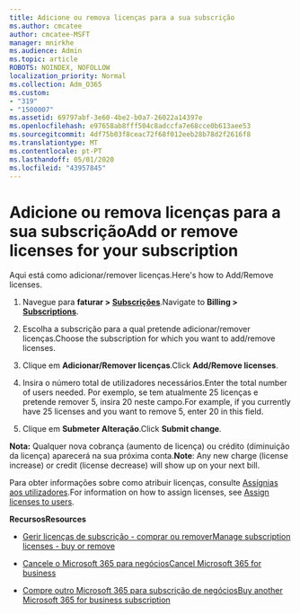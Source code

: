 ```yaml
---
title: Adicione ou remova licenças para a sua subscrição
ms.author: cmcatee
author: cmcatee-MSFT
manager: mnirkhe
ms.audience: Admin
ms.topic: article
ROBOTS: NOINDEX, NOFOLLOW
localization_priority: Normal
ms.collection: Adm_O365
ms.custom:
- "319"
- "1500007"
ms.assetid: 69797abf-3e60-4be2-b0a7-26022a14397e
ms.openlocfilehash: e97658ab8fff504c8adccfa7e68cce0b613aee53
ms.sourcegitcommit: 4df75b03f8ceac72f68f012eeb28b78d2f2616f8
ms.translationtype: MT
ms.contentlocale: pt-PT
ms.lasthandoff: 05/01/2020
ms.locfileid: "43957845"
---
```

# <a name="add-or-remove-licenses-for-your-subscription"></a><span data-ttu-id="c3d08-102">Adicione ou remova licenças para a sua subscrição</span><span class="sxs-lookup"><span data-stu-id="c3d08-102">Add or remove licenses for your subscription</span></span>

<span data-ttu-id="c3d08-103">Aqui está como adicionar/remover licenças.</span><span class="sxs-lookup"><span data-stu-id="c3d08-103">Here's how to Add/Remove licenses.</span></span>
  
1. <span data-ttu-id="c3d08-104">Navegue para **faturar > [Subscrições](https://portal.office.com/adminportal/home#/subscriptions)**.</span><span class="sxs-lookup"><span data-stu-id="c3d08-104">Navigate to **Billing > [Subscriptions](https://portal.office.com/adminportal/home#/subscriptions)**.</span></span>

2. <span data-ttu-id="c3d08-105">Escolha a subscrição para a qual pretende adicionar/remover licenças.</span><span class="sxs-lookup"><span data-stu-id="c3d08-105">Choose the subscription for which you want to add/remove licenses.</span></span>

3. <span data-ttu-id="c3d08-106">Clique em **Adicionar/Remover licenças**.</span><span class="sxs-lookup"><span data-stu-id="c3d08-106">Click **Add/Remove licenses**.</span></span>

4. <span data-ttu-id="c3d08-107">Insira o número total de utilizadores necessários.</span><span class="sxs-lookup"><span data-stu-id="c3d08-107">Enter the total number of users needed.</span></span> <span data-ttu-id="c3d08-108">Por exemplo, se tem atualmente 25 licenças e pretende remover 5, insira 20 neste campo.</span><span class="sxs-lookup"><span data-stu-id="c3d08-108">For example, if you currently have 25 licenses and you want to remove 5, enter 20 in this field.</span></span>

5. <span data-ttu-id="c3d08-109">Clique em **Submeter Alteração**.</span><span class="sxs-lookup"><span data-stu-id="c3d08-109">Click **Submit change**.</span></span>

<span data-ttu-id="c3d08-110">**Nota:** Qualquer nova cobrança (aumento de licença) ou crédito (diminuição da licença) aparecerá na sua próxima conta.</span><span class="sxs-lookup"><span data-stu-id="c3d08-110">**Note**: Any new charge (license increase) or credit (license decrease) will show up on your next bill.</span></span>

<span data-ttu-id="c3d08-111">Para obter informações sobre como atribuir licenças, consulte [Assígnias aos utilizadores](https://docs.microsoft.com/microsoft-365/admin/manage/assign-licenses-to-users).</span><span class="sxs-lookup"><span data-stu-id="c3d08-111">For information on how to assign licenses, see [Assign licenses to users](https://docs.microsoft.com/microsoft-365/admin/manage/assign-licenses-to-users).</span></span>

 <span data-ttu-id="c3d08-112">**Recursos**</span><span class="sxs-lookup"><span data-stu-id="c3d08-112">**Resources**</span></span>
  
- [<span data-ttu-id="c3d08-113">Gerir licenças de subscrição - comprar ou remover</span><span class="sxs-lookup"><span data-stu-id="c3d08-113">Manage subscription licenses - buy or remove</span></span>](https://docs.microsoft.com/microsoft-365/commerce/licenses/buy-licenses)

- [<span data-ttu-id="c3d08-114">Cancele o Microsoft 365 para negócios</span><span class="sxs-lookup"><span data-stu-id="c3d08-114">Cancel Microsoft 365 for business</span></span>](https://support.office.com/article/Cancel-Office-365-for-business-b1bc0bef-4608-4601-813a-cdd9f746709a)

- [<span data-ttu-id="c3d08-115">Compre outro Microsoft 365 para subscrição de negócios</span><span class="sxs-lookup"><span data-stu-id="c3d08-115">Buy another Microsoft 365 for business subscription</span></span>](https://support.office.com/article/Buy-another-Office-365-for-business-subscription-fab3b86c-3359-4042-8692-5d4dc7550b7c)
